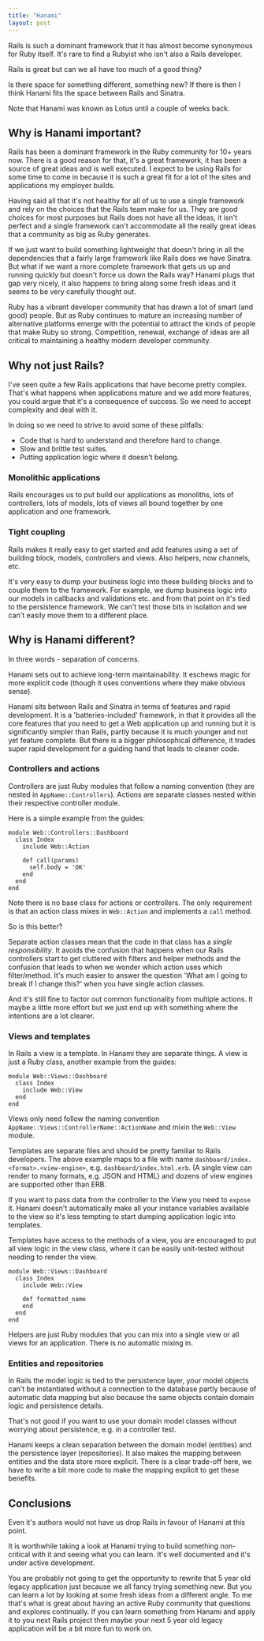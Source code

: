 ```yaml
---
title: "Hanami"
layout: post
---
```


Rails is such a dominant framework that it has almost become synonymous
for Ruby itself. It's rare to find a Rubyist who isn't also a Rails
developer.

Rails is great but can we all have too much of a good thing?

Is there space for something different, something new? If there is then
I think Hanami fits the space between Rails and Sinatra.

Note that Hanami was known as Lotus until a couple of weeks back.

## Why is Hanami important?

Rails has been a dominant framework in the Ruby community for 10+ years
now. There is a good reason for that, it's a great framework, it has
been a source of great ideas and is well executed. I expect to be using
Rails for some time to come in because it is such a great fit for a lot
of the sites and applications my employer builds.

Having said all that it's not healthy for all of us to use a single
framework and rely on the choices that the Rails team make for us. They
are good choices for most purposes but Rails does not have all the
ideas, it isn't perfect and a single framework can't accommodate all the
really great ideas that a community as big as Ruby generates.

If we just want to build something lightweight that doesn't bring in all
the dependencies that a fairly large framework like Rails does we have
Sinatra. But what if we want a more complete framework that gets us up
and running quickly but doesn't force us down the Rails way?
Hanami plugs that gap very nicely, it also happens to bring along some
fresh ideas and it seems to be very carefully thought out.

Ruby has a vibrant developer community that has drawn a lot of smart
(and good) people. But as Ruby continues to mature an increasing number
of alternative platforms emerge with the potential to attract the kinds
of people that make Ruby so strong. Competition, renewal, exchange of
ideas are all critical to maintaining a healthy modern developer
community.

## Why not just Rails?

I've seen quite a few Rails applications that have become pretty
complex. That's what happens when applications mature and we add more
features, you could argue that it's a consequence of success. So we need
to accept complexity and deal with it.

In doing so we need to strive to avoid some of these pitfalls:

* Code that is hard to understand and therefore hard to change.
* Slow and brittle test suites.
* Putting application logic where it doesn't belong.

### Monolithic applications
Rails encourages us to put build our applications as monoliths,
lots of controllers, lots of models, lots of views all bound together by
one application and one framework.

### Tight coupling
Rails makes it really easy to get started and add features using a set
of building block, models, controllers and views. Also helpers, now
channels, etc.

It's very easy to dump your business logic into these building blocks
and to couple them to the framework. For example, we dump business logic
into our models in callbacks and validations etc. and from that point on
it's tied to the persistence framework. We can't test those bits in
isolation and we can't easily move them to a different place.

## Why is Hanami different?

In three words - separation of concerns.

Hanami sets out to achieve long-term maintainability. It eschews magic
for more explicit code (though it uses conventions where they make
obvious sense).

Hanami sits between Rails and Sinatra in terms of features and rapid
development. It is a 'batteries-included' framework, in that it provides
all the core features that you need to get a Web application up and
running but it is significantly simpler than Rails, partly because it is
much younger and not yet feature complete. But there is a bigger
philosophical difference, it trades super rapid development for a
guiding hand that leads to cleaner code.

### Controllers and actions

Controllers are just Ruby modules that follow a naming convention (they
are nested in `AppName::Controllers`). Actions are separate classes
nested within their respective controller module.

Here is a simple example from the guides:

    module Web::Controllers::Dashboard
      class Index
        include Web::Action

        def call(params)
          self.body = 'OK'
        end
      end
    end

Note there is no base class for actions or controllers. The only
requirement is that an action class mixes in `Web::Action` and
implements a `call` method.

So is this better?

Separate action classes mean that the code in that class has a *single
responsibility*. It avoids the confusion that happens when our Rails
controllers start to get cluttered with filters and helper methods and
the confusion that leads to when we wonder which action uses which
filter/method. It's much easier to answer the question 'What am I going
to break if I change this?' when you have single action classes.

And it's still fine to factor out common functionality from multiple
actions. It maybe a little more effort but we just end up with something
where the intentions are a lot clearer.

### Views and templates

In Rails a view is a template. In Hanami they are separate things. A view
is just a Ruby class, another example from the guides:

    module Web::Views::Dashboard
      class Index
        include Web::View
      end
    end

Views only need follow the naming convention
`AppName::Views::ControllerName::ActionName` and mixin the `Web::View`
module.

Templates are separate files and should be pretty familiar to Rails
developers. The above example maps to a file with name
`dashboard/index.<format>.<view-engine>`, e.g.
`dashboard/index.html.erb`. (A single view can render to many formats,
e.g. JSON and HTML) and dozens of view engines are supported other than
ERB.

If you want to pass data from the controller to the View you need to
`expose` it. Hanami doesn't automatically make all your instance
variables available to the view so it's less tempting to start dumping
application logic into templates.

Templates have access to the methods of a view, you are encouraged to
put all view logic in the view class, where it can be easily unit-tested
without needing to render the view.

    module Web::Views::Dashboard
      class Index
        include Web::View

        def formatted_name
        end
      end
    end

Helpers are just Ruby modules that you can mix into a single view or all
views for an application. There is no automatic mixing in.

### Entities and repositories

In Rails the model logic is tied to the persistence layer, your model
objects can't be instantiated without a connection to the database
partly because of automatic data mapping but also because the same
objects contain domain logic and persistence details.

That's not good if you want to use your domain model classes without
worrying about persistence, e.g. in a controller test.

Hanami keeps a clean separation between the domain model (entities) and
the persistence layer (repositories). It also makes the mapping between
entities and the data store more explicit. There is a clear trade-off
here, we have to write a bit more code to make the mapping explicit to
get these benefits.

## Conclusions

Even it's authors would not have us drop Rails in favour of Hanami at
this point.

It is worthwhile taking a look at Hanami trying to build something
non-critical with it and seeing what you can learn. It's well documented
and it's under active development.

You are probably not going to get the opportunity to rewrite that
5 year old legacy application just because we all fancy trying something
new. But you can learn a lot by looking at some fresh ideas from a
different angle. To me that's what is great about having an active Ruby
community that questions and explores continually. If you can learn
something from Hanami and apply it to you next Rails project then maybe
your next 5 year old legacy application will be a bit more fun to work
on.

